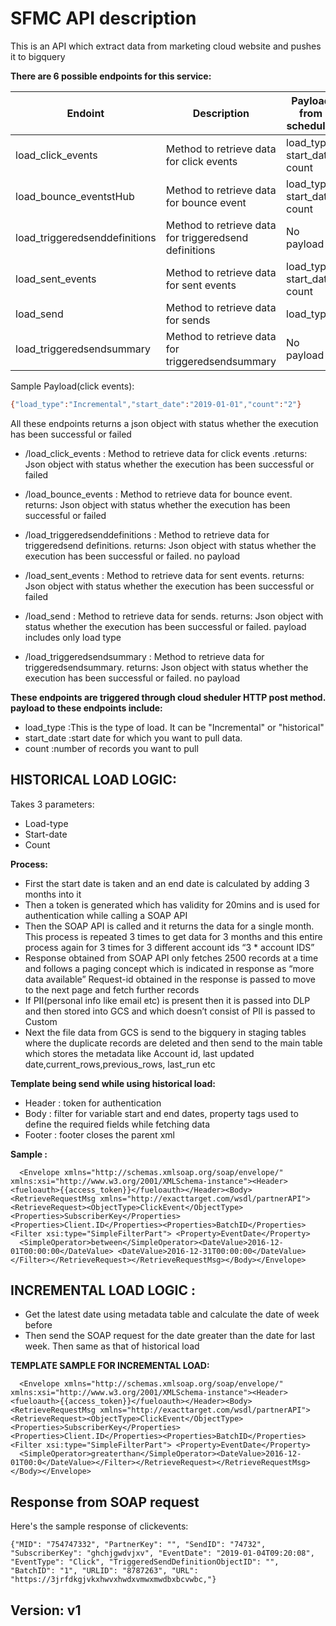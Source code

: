 # SFMC API description
This is an API which extract data from marketing cloud website and pushes it to bigquery

**There are 6 possible endpoints for this service:**

| Endoint | Description | Payload from scheduler |
| ------ | ------ | ------ |
| load_click_events | Method to retrieve data for click events | load_type, start_date, count |
| load_bounce_eventstHub | Method to retrieve data for bounce event | load_type, start_date, count | 
| load_triggeredsenddefinitions | Method to retrieve data for triggeredsend definitions | No payload |
| load_sent_events | Method to retrieve data for sent events | load_type, start_date, count |
| load_send | Method to retrieve data for sends | load_type |
| load_triggeredsendsummary |  Method to retrieve data for triggeredsendsummary | No payload |

Sample Payload(click events):
```sh
{"load_type":"Incremental","start_date":"2019-01-01","count":"2"}
```
All these endpoints returns a json object with status whether the execution has been successful or failed 

* /load_click_events :
 Method to retrieve data for click events .returns: Json object with status whether the execution has been successful or failed 

* /load_bounce_events :
 Method to retrieve data for bounce event. returns: Json object with status whether the execution has been successful or failed

* /load_triggeredsenddefinitions :
 Method to retrieve data for triggeredsend definitions. returns: Json object with status whether the execution has been successful or failed. no payload

* /load_sent_events :
 Method to retrieve data for sent events. returns: Json object with status whether the execution has been successful or failed 

* /load_send :
 Method to retrieve data for sends. returns: Json object with status whether the execution has been successful or failed. payload includes only load type

* /load_triggeredsendsummary :
 Method to retrieve data for triggeredsendsummary. returns: Json object with status whether the execution has been successful or failed. no payload


**These endpoints are triggered through cloud sheduler HTTP post method. payload to these endpoints include:**
* load_type :This is the type of load. It can be "Incremental" or "historical"
* start_date :start date for which you want to pull data.
* count :number of records you want to pull 
## HISTORICAL LOAD LOGIC:

Takes 3 parameters: 
* Load-type 
* Start-date
* Count

**Process:**
* First the start date is taken and an end date is calculated by adding 3 months into it
* Then a token is generated which has validity for 20mins and is used for authentication while calling a SOAP API
* Then the SOAP API is called and it returns the data for a single month.
  This  process is repeated 3 times to get data for 3 months and this entire process again for 3 times for 3 different account ids   “3 * account IDS”
* Response obtained from SOAP API only fetches 2500 records at a time and follows a paging concept which is indicated in response as “more data available”
  Request-id obtained in the response is passed to move to the next page and fetch further records
* If PII(personal info like email etc) is present then it is passed into DLP and then stored into  GCS and which doesn’t consist of PII is passed to Custom
* Next the file data from GCS is send to the bigquery in staging tables where the duplicate  records are deleted and then send to the main table which stores the metadata like Account id, last updated date,current_rows,previous_rows, last_run etc

**Template being send while using historical load:**
* Header : token for authentication
* Body : filter for variable start and end dates, property tags used to define the required fields while fetching data 
* Footer : footer closes the parent xml

**Sample :**
```
  <Envelope xmlns="http://schemas.xmlsoap.org/soap/envelope/" xmlns:xsi="http://www.w3.org/2001/XMLSchema-instance"><Header><fueloauth>{{access_token}}</fueloauth></Header><Body><RetrieveRequestMsg xmlns="http://exacttarget.com/wsdl/partnerAPI"><RetrieveRequest><ObjectType>ClickEvent</ObjectType><Properties>SubscriberKey</Properties><Properties>Client.ID</Properties><Properties>BatchID</Properties><Filter xsi:type="SimpleFilterPart"> <Property>EventDate</Property>
  <SimpleOperator>between</SimpleOperator><DateValue>2016-12-01T00:00:00</DateValue> <DateValue>2016-12-31T00:00:00</DateValue></Filter></RetrieveRequest></RetrieveRequestMsg></Body></Envelope>

```

## INCREMENTAL LOAD LOGIC :
* Get the latest date using metadata table and calculate the date of week before
* Then send the SOAP request for the date greater than the date for last week. Then same as that of historical load

**TEMPLATE SAMPLE FOR INCREMENTAL LOAD:**

```
  <Envelope xmlns="http://schemas.xmlsoap.org/soap/envelope/" xmlns:xsi="http://www.w3.org/2001/XMLSchema-instance"><Header><fueloauth>{{access_token}}</fueloauth></Header><Body><RetrieveRequestMsg xmlns="http://exacttarget.com/wsdl/partnerAPI"><RetrieveRequest><ObjectType>ClickEvent</ObjectType><Properties>SubscriberKey</Properties><Properties>Client.ID</Properties><Properties>BatchID</Properties><Filter xsi:type="SimpleFilterPart"> <Property>EventDate</Property>
  <SimpleOperator>greaterthan</SimpleOperator><DateValue>2016-12-01T00:0</DateValue></Filter></RetrieveRequest></RetrieveRequestMsg></Body></Envelope>

```

## Response from SOAP request
Here's the sample response of clickevents:
```
{"MID": "754747332", "PartnerKey": "", "SendID": "74732", "SubscriberKey": "ghchjgwdvjxv", "EventDate": "2019-01-04T09:20:08", "EventType": "Click", "TriggeredSendDefinitionObjectID": "", "BatchID": "1", "URLID": "8787263", "URL": "https://3jrfdkgjvkxhwvxhwdxvmwxmwdbxbcvwbc,"}

```


## Version: v1
